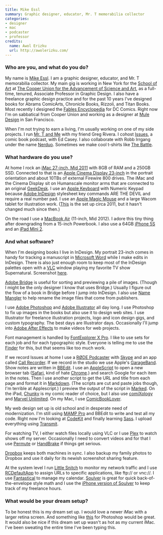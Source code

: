 ```yaml
---
title: Mike Essl
summary: Graphic designer, educator, Mr. T memorabilia collector
categories:
- designer
- mac
- podcaster
- professor
credits:
  name: Awol Erizku
  url: http://awolerizku.com/
---
```


### Who are you, and what do you do?

My name is [Mike Essl](https://twitter.com/essl "Mike's Twitter account."). I am a graphic designer, educator, and Mr. T memorabilia collector. My main gig is working in New York for the [School of Art](http://www.cooper.edu/art/ "The School of Art at The Cooper Union.") at [The Cooper Union for the Advancement of Science and Art](http://en.wikipedia.org/wiki/Cooper_Union "The Wikipedia entry for Cooper Union."), as a full-time, tenured, Associate Professor in Graphic Design. I also have a freelance graphic design practice and for the past 10 years I've designed books for Abrams ComicArts, Chronicle Books, Rizzoli, and Titan Books. Most recently I designed the [Fables Encyclopedia](http://www.amazon.com/Fables-Encyclopedia-Jess-Nevins/dp/1401243959 "The Fables Encyclopedia, designed by Mike.") for DC Comics. Right now I'm on sabbatical from Cooper Union and working as a designer at [Mule Design](http://muledesign.com/ "A design agency in San Francosc.") in San Francisco.

When I'm not trying to earn a living, I'm usually working on one of my side projects. I run [Mr. T and Me](http://mrtandme.com/ "Mike and Greg's Mr T fan site.") with my friend Greg Rivera. I cohost [Issues](http://issuesshow.com/ "Mike and Ed's comics podcast."), a comic book podcast, with Ed Casey. I also collaborate with Robb Irrgang under the name [Nerduo](http://nerduo.com/ "Mike and Robb's collaboration site."). Sometimes we make cool t-shirts like [The Battle](http://nerduo.com/thebattle/ "Mike and Robb's t-shirt.").

### What hardware do you use?

At home I rock an [iMac 27-inch, Mid 2011][imac] with 8GB of RAM and a 250GB SSD. Connected to that is an [Apple Cinema Display 23-inch][cinema-display] in the portrait orientation and about 10TBs of external Firewire 800 drives. The iMac and the Cinema Display sit on Humanscale monitor arms that are connected to an original [GeekDesk][]. I use an [Apple Keyboard][keyboard] with Numeric Keypad because [Adobe InDesign][indesign] stylesheet key commands ARE THE DEVIL and require a real number pad. I use an [Apple Magic Mouse][magic-mouse] and a large Wacom tablet for illustration work. ([This](https://www.flickr.com/photos/essl/5983116736/ "A photo of Mike's setup on Flickr.") is the set up circa 2011, but it hasn't changed much since then.)

On the road I use a [MacBook Air][macbook-air] (11-inch, Mid 2012). I adore this tiny thing after downgrading from a 15-inch Powerbook. I also use a 64GB [iPhone 5S][iphone-5s] and an [iPad Mini 2][ipad-mini-2].

### And what software?

When I'm designing books I live in InDesign. My portrait 23-inch comes in handy for tracking a manuscript in [Microsoft Word][word] while I make edits in InDesign. There is also just enough room to keep most of the InDesign palettes open with a [VLC][] window playing my favorite TV show Supernatural. Screenshot [here](https://www.flickr.com/photos/essl/6034838191/ "A screenshot of Mike's desktop setup.").

[Adobe Bridge][bridge] is useful for sorting and previewing a pile of images. (Though I might be the only designer I know that uses Bridge.) Usually I figure out the flow of a book in Bridge before I jump into InDesign. I also use [Name Mangler][name-mangler] to help rename the image files that come from publishers.

I use [Adobe Photoshop][photoshop] and [Adobe Illustrator][illustrator] all day long. I use Photoshop to fix up images in the books but also use it to design web sites. I use Illustrator for freelance illustration projects, logo and icon design gigs, and custom typography. The best days are Illustrator days. Occasionally I'll jump into [Adobe After Effects][after-effects] to make videos for web projects.

Font management is handled by [FontExplorer X Pro][fontexplorer-x]. I like to use sets for each job and for each typographic style. Everyone is telling me to use the [Finder][] for this, but that seems like too much work.

If we record Issues at home I use a [RØDE Podcaster][podcaster] with [Skype][] and an app called [Call Recorder][call-recorder]. If we record in the studio we use Apple's [GarageBand][]. Show notes are written in [BBEdit][]. I use an [AppleScript][] to open a new browser tab ([Safari][], kind of hate [Chrome][].) and search Google for each item in the notes. Then I use another script to get the URL and title from each page and format it in [Markdown][]. (The scripts are cut and paste jobs though, I'm terrible at Applescript.) I preview the output of the script in [Marked][]. On the iPad, [Chunky][chunky-comic-reader-ios] is my comic reader of choice, but I also use [comiXology][] and [Marvel Unlimited][marvel-unlimited]. On my Mac, I use [ComicBookLover][].

My web design set up is old school and in desperate need of modernization. I'm still using [MAMP Pro][mamp-pro] and BBEdit to write and test all my code. Right now I'm looking at [CodeKit][] and finally learning [Sass][]. I upload everything using [Transmit][].

For watching TV, I either watch files locally using VLC or I use [Plex][] to watch shows off my server. Occasionally I need to convert videos and for that I use [Permute][] or [HandBrake][] if things get serious.

[Dropbox][] keeps both machines in sync. I also backup my family photos to Dropbox and use it daily for its newish screenshot sharing feature.

At the system level I run [Little Snitch][little-snitch] to monitor my network traffic and I use [RCDefaultApp][] to assign URLs to specific applications, like ftp:// or vnc://. I use [Fantastical][] to manage my calendar. [Soulver][] is great for quick back-of-the-envelope style math and I use the [iPhone version of Soulver][soulver-ios] to keep track of my freelance hours.

### What would be your dream setup?

To be honest this is my dream set up. I would love a newer iMac with a larger retina screen. And something like [this](http://www.washingtonpost.com/news/speaking-of-science/wp/2015/03/03/a-paralyzed-woman-flew-a-f-35-fighter-jet-in-a-simulator-using-only-her-mind/ "A Washington Post article about neurosignaling research.") for Photoshop would be great. It would also be nice if this dream set up wasn't as hot as my current iMac. I've been sweating the entire time I've been typing this.

[after-effects]: https://www.adobe.com/products/aftereffects.html "Motion graphics and video editing software."
[applescript]: https://en.wikipedia.org/wiki/AppleScript "Apple's scripting language."
[bbedit]: http://www.barebones.com/products/bbedit/ "A text editor for the Mac."
[bridge]: https://creative.adobe.com/products/bridge "A shared media manager for Adobe CS products."
[call-recorder]: https://www.ecamm.com/mac/callrecorder/ "Software for recording Skype conversations."
[chrome]: https://www.google.com/intl/en/chrome/browser/ "A WebKit-based browser, where each tab runs in its own thread."
[chunky-comic-reader-ios]: http://chunkyreader.com/ "A comic reader app."
[cinema-display]: https://en.wikipedia.org/wiki/Apple_Cinema_Display "An LCD display."
[codekit]: https://codekitapp.com/ "A web developer toolkit for Mac OS X."
[comicbooklover]: http://www.bitcartel.com/comicbooklover/ "A Mac OS X comic reader."
[comixology]: https://www.comixology.com. "A digital comic service."
[dropbox]: https://www.dropbox.com/ "Online syncing and storage."
[fantastical]: https://flexibits.com/fantastical "A calendaring app for the Mac."
[finder]: https://en.wikipedia.org/wiki/Finder_(software) "A file manager included with Mac OS X."
[fontexplorer-x]: https://www.fontexplorerx.com/ "Font management software."
[garageband]: https://www.apple.com/mac/garageband/ "An audio recording and editing tool for the Mac."
[geekdesk]: https://www.geekdesk.com/ "An electronic, height-adjustable desk."
[handbrake]: https://handbrake.fr/ "Cross-platform, open source video encoding software."
[illustrator]: https://www.adobe.com/products/illustrator.html "A vector graphics editor."
[imac]: https://www.apple.com/imac/ "An all-in-one computer."
[indesign]: https://www.adobe.com/products/indesign.html "A desktop/web publishing application."
[ipad-mini-2]: https://en.wikipedia.org/wiki/IPad_Mini_(2nd_generation) "A 7.9 inch tablet device with a Retina screen."
[iphone-5s]: https://en.wikipedia.org/wiki/IPhone_5S "A smartphone."
[keyboard]: https://www.apple.com/keyboard/ "The keyboard."
[little-snitch]: https://www.obdev.at/products/littlesnitch/index.html "Mac firewall software for apps."
[macbook-air]: https://www.apple.com/macbook-air/ "A very thin laptop."
[magic-mouse]: https://www.apple.com/magicmouse/ "A multi-touch mouse."
[mamp-pro]: https://www.mamp.info/en/mamp-pro/ "A commercial one-click Mac solution for Apache, MySQL and PHP."
[markdown]: https://daringfireball.net/projects/markdown/ "An email-like format for marking up text."
[marked]: https://marked2app.com/ "A Markdown preview tool for Mac text editors."
[marvel-unlimited]: http://marvel.com/comics/unlimited/ "An online Marvel comic subscription service."
[name-mangler]: https://manytricks.com/namemangler/ "File renaming software for Mac OS X."
[permute]: https://software.charliemonroe.net/permute.php "Media conversation software for Mac OS X."
[photoshop]: https://www.adobe.com/products/photoshop.html "A bitmap image editor."
[plex]: https://plex.tv/ "Media center software."
[podcaster]: http://www.rodemic.com/microphones/podcaster "A USB microphone."
[rcdefaultapp]: http://www.rubicode.com/Software/RCDefaultApp/ "A Mac OS X preference pane for assigning URL handlers."
[safari]: https://www.apple.com/safari/ "A fast web browser."
[sass]: https://sass-lang.com/ "A syntax wrapper for CSS."
[skype]: https://www.skype.com/en/ "Voice and video chat software."
[soulver-ios]: https://www.acqualia.com/soulver/iphone/ "An app that's a cross between a spreadsheet and a calculator."
[soulver]: https://www.acqualia.com/soulver/ "A Mac application that's a cross between a spreadsheet and a calculator."
[transmit]: https://panic.com/transmit/ "An FTP/SFTP client for the Mac."
[vlc]: http://www.videolan.org/vlc/ "An open-source media player."
[word]: https://products.office.com/en-us/word "A document editor."
